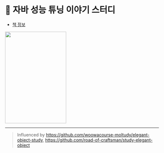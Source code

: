# 📖 자바 성능 튜닝 이야기 스터디
- [책 정보](http://www.kyobobook.co.kr/product/detailViewKor.laf?barcode=9788966260928)

<img src="https://user-images.githubusercontent.com/66561524/178166808-cafed2fc-b020-458e-ad36-d35547d6cdb4.png" width="200" height="300"/>

---
> Influenced by https://github.com/woowacourse-moltudy/elegant-object-study, https://github.com/road-of-craftsman/study-elegant-object
